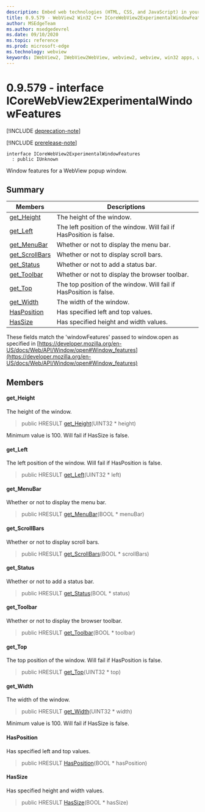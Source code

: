 ```yaml
---
description: Embed web technologies (HTML, CSS, and JavaScript) in your native applications with the Microsoft Edge WebView2 control
title: 0.9.579 - WebView2 Win32 C++ ICoreWebView2ExperimentalWindowFeatures
author: MSEdgeTeam
ms.author: msedgedevrel
ms.date: 09/10/2020
ms.topic: reference
ms.prod: microsoft-edge
ms.technology: webview
keywords: IWebView2, IWebView2WebView, webview2, webview, win32 apps, win32, edge, ICoreWebView2, ICoreWebView2Controller, browser control, edge html, ICoreWebView2ExperimentalWindowFeatures
---
```


# 0.9.579 - interface ICoreWebView2ExperimentalWindowFeatures 

[!INCLUDE [deprecation-note](../../includes/deprecation-note.md)]

[!INCLUDE [prerelease-note](../../includes/prerelease-note.md)]

```
interface ICoreWebView2ExperimentalWindowFeatures
  : public IUnknown
```

Window features for a WebView popup window.

## Summary

 Members                        | Descriptions
--------------------------------|---------------------------------------------
[get_Height](#get_height) | The height of the window.
[get_Left](#get_left) | The left position of the window. Will fail if HasPosition is false.
[get_MenuBar](#get_menubar) | Whether or not to display the menu bar.
[get_ScrollBars](#get_scrollbars) | Whether or not to display scroll bars.
[get_Status](#get_status) | Whether or not to add a status bar.
[get_Toolbar](#get_toolbar) | Whether or not to display the browser toolbar.
[get_Top](#get_top) | The top position of the window. Will fail if HasPosition is false.
[get_Width](#get_width) | The width of the window.
[HasPosition](#hasposition) | Has specified left and top values.
[HasSize](#hassize) | Has specified height and width values.

These fields match the 'windowFeatures' passed to window.open as specified in [https://developer.mozilla.org/en-US/docs/Web/API/Window/open#Window_features](https://developer.mozilla.org/en-US/docs/Web/API/Window/open#Window_features)

## Members

#### get_Height 

The height of the window.

> public HRESULT [get_Height](#get_height)(UINT32 * height)

Minimum value is 100. Will fail if HasSize is false.

#### get_Left 

The left position of the window. Will fail if HasPosition is false.

> public HRESULT [get_Left](#get_left)(UINT32 * left)

#### get_MenuBar 

Whether or not to display the menu bar.

> public HRESULT [get_MenuBar](#get_menubar)(BOOL * menuBar)

#### get_ScrollBars 

Whether or not to display scroll bars.

> public HRESULT [get_ScrollBars](#get_scrollbars)(BOOL * scrollBars)

#### get_Status 

Whether or not to add a status bar.

> public HRESULT [get_Status](#get_status)(BOOL * status)

#### get_Toolbar 

Whether or not to display the browser toolbar.

> public HRESULT [get_Toolbar](#get_toolbar)(BOOL * toolbar)

#### get_Top 

The top position of the window. Will fail if HasPosition is false.

> public HRESULT [get_Top](#get_top)(UINT32 * top)

#### get_Width 

The width of the window.

> public HRESULT [get_Width](#get_width)(UINT32 * width)

Minimum value is 100. Will fail if HasSize is false.

#### HasPosition 

Has specified left and top values.

> public HRESULT [HasPosition](#hasposition)(BOOL * hasPosition)

#### HasSize 

Has specified height and width values.

> public HRESULT [HasSize](#hassize)(BOOL * hasSize)


